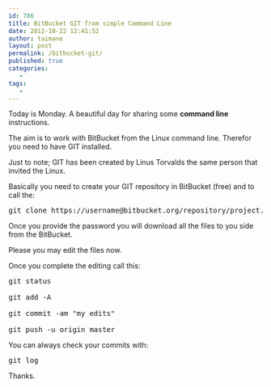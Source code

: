```yaml
---
id: 786
title: BitBucket GIT from simple Command Line
date: 2012-10-22 12:41:52
author: taimane
layout: post
permalink: /bitbucket-git/
published: true
categories:
   -
tags:
   -
---
```

Today is Monday. A beautiful day for sharing some <strong>command line</strong> instructions.
The aim is to work with BitBucket from the Linux command line. Therefor you need to have GIT installed.
Just to note; GIT has been created by Linus Torvalds the same person that invited the Linux.

Basically you need to create your GIT repository in BitBucket (free) and to call the:
<pre>git clone https://username@bitbucket.org/repository/project.git</pre>
Once you provide the password you will download all the files to you side from the BitBucket.
Please you may edit the files now.
Once you complete the editing call this:
<pre>git status
git add -A
git commit -am "my edits"
git push -u origin master</pre>

You can always check your commits with: 
<pre>git log</pre>
Thanks.  

